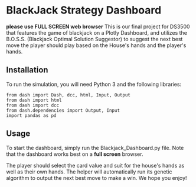 # BlackJack Strategy Dashboard
**please use FULL SCREEN web browser**
This is our final project for DS3500 that features the game of blackjack on a Plotly Dashboard, and utilizes the B.O.S.S. (Blackjack Optimal Solution Suggestor) to suggest the next best move the player should play based on the House's hands and the player's hands. 

## Installation
To run the simulation, you will need Python 3 and the following libraries:
```
from dash import Dash, dcc, html, Input, Output
from dash import html
from dash import dcc
from dash.dependencies import Output, Input
import pandas as pd
```
## Usage
To start the dashboard, simply run the Blackjack_Dashboard.py file. Note that the dashboard works best on a **full screen** browser. 

The player should select the card value and suit for the house's hands as well as their own hands. The helper will automatically run its genetic algorithm to output the next best move to make a win. We hope you enjoy!
